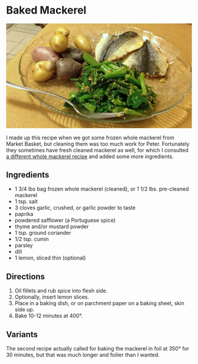 [quick]: ../indices/quick.html

# Baked Mackerel

![baked mackerel](../images/baked_mackerel.jpg)

I made up this recipe when we got some frozen whole mackerel from Market Basket, but cleaning them was too much work for Peter.  Fortunately they sometimes have fresh cleaned mackerel as well, for which I consulted [a different whole mackerel recipe](http://www.themediterraneandish.com/oven-roasted-spanish-mackerel/) and added some more ingredients.

## Ingredients

* 1 3/4 lbs bag frozen whole mackerel (cleaned), or 1 1/2 lbs. pre-cleaned mackerel
* 1 tsp. salt
* 3 cloves garlic, crushed, or garlic powder to taste
* paprika
* powdered safflower (a Portuguese spice)
* thyme and/or mustard powder
* 1 tsp. ground coriander
* 1/2 tsp. cumin
* parsley
* dill
* 1 lemon, sliced thin (optional)

## Directions

1. Oil fillets and rub spice into flesh side.
2. Optionally, insert lemon slices.
3. Place in a baking dish, or on parchment paper on a baking sheet, skin side up.
4. Bake 10-12 minutes at 400°.

## Variants

The second recipe actually called for baking the mackerel in foil at 350° for 30 minutes, but that was much longer and foilier than I wanted.

